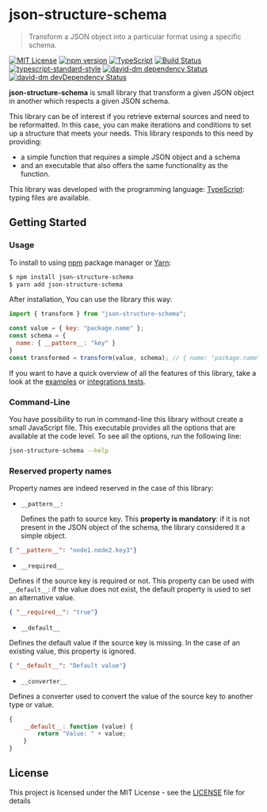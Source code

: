 # json-structure-schema

> Transform a JSON object into a particular format using a specific schema.

[![MIT License][license-image]][license-url]
[![npm version][npmjs-image]][npmjs-url]
[![TypeScript][typescript-image]][typescript-url]
[![Build Status][travis-image]][travis-url]
[![typescript-standard-style][standard-image]][standard-url]
[![david-dm dependency Status][david-image]][david-url]
[![david-dm devDependency Status][david-dev-dependencies-image]][david-dev-dependencies-url]

**json-structure-schema** is small library that transform a given JSON object in another which respects a given JSON schema.

This library can be of interest if you retrieve external sources and need to be reformatted. In this case, you can make iterations and conditions to set up a structure that meets your needs. This library responds to this need by providing:

* a simple function that requires a simple JSON object and a schema
* and an executable that also offers the same functionality as the function.

This library was developed with the programming language: [TypeScript](http://www.typescriptlang.org/): typing files are available.

## Getting Started

### Usage

To install to using [npm](https://www.npmjs.com/) package manager or [Yarn](https://yarnpkg.com/):

```bash
$ npm install json-structure-schema
$ yarn add json-structure-schema
```

After installation, You can use the library this way:

```javascript
import { transform } from "json-structure-schema";

const value = { key: "package.name" };
const schema = {
  name: { __pattern__: "key" }
}
const transformed = transform(value, schema); // { name: "package.name" }
```

If you want to have a quick overview of all the features of this library, take a look at the [examples](examples) or [integrations tests](test/integration).

### Command-Line

You have possibility to run in command-line this library without create a small JavaScript file. This executable provides all the options that are available at the code level. To see all the options, run the following line:

```bash
json-structure-schema --help
```

### Reserved property names

Property names are indeed reserved in the case of this library:

* `__pattern__: `

  Defines the path to source key. This **property is mandatory**: if it is not present in the JSON object of the schema, the library considered it a simple object.

```json
{ "__pattern__": "node1.node2.key3"}
```

* `__required__`

Defines if the source key is required or not. This property can be used with `__default__`: if the value does not exist, the default property is used to set an alternative value.

```json
{ "__required__": "true"}
```

* `__default__`

Defines the default value if the source key is missing. In the case of an existing value, this property is ignored.

```json
{ "__default__": "Default value"}
```

* `__converter__`

Defines a converter used to convert the value of the source key to another type or value.

```javascript
{
	__default__: function (value) {
		return "Value: " + value;
	}
}
```

## License

This project is licensed under the MIT License - see the [LICENSE](LICENSE) file for details

[david-dev-dependencies-image]: https://david-dm.org/cyrilschumacher/json-structure-schema/dev-status.svg
[david-dev-dependencies-url]: https://david-dm.org/cyrilschumacher/json-structure-schema#info=devDependencies

[david-image]: https://david-dm.org/cyrilschumacher/json-structure-schema.svg
[david-url]: https://david-dm.org/cyrilschumacher/json-structure-schema

[license-image]: http://img.shields.io/badge/license-MIT-blue.svg?style=flat
[license-url]: LICENSE

[npmjs-image]: https://badge.fury.io/js/json-structure-schema.svg
[npmjs-url]: https://www.npmjs.com/package/json-structure-schema

[standard-image]: https://img.shields.io/badge/code%20style-standard-brightgreen.svg?style=flat
[standard-url]: https://github.com/Microsoft/TypeScript/wiki/Coding-guidelines

[travis-image]: https://travis-ci.org/cyrilschumacher/json-structure-schema.svg
[travis-url]: https://travis-ci.org/cyrilschumacher/json-structure-schema

[typescript-image]: https://badges.frapsoft.com/typescript/code/typescript.svg?v=101
[typescript-url]: https://github.com/ellerbrock/typescript-badges/